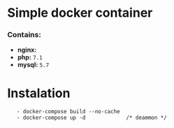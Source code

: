# Simple docker container 
### Contains:
- **nginx:** 
- **php:** `7.1`
- **mysql:** `5.7`

# Instalation
 ```
    - docker-compose build --no-cache
    - docker-compose up -d             /* deammon */
 ```
